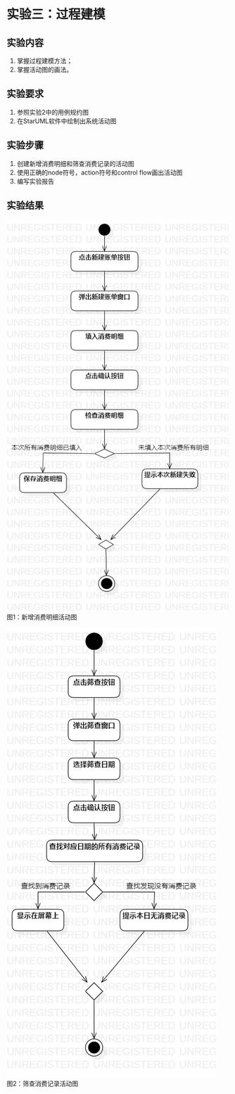 # 实验三：过程建模

## 实验内容
1. 掌握过程建模方法；  
2. 掌握活动图的画法。

## 实验要求
1. 参照实验2中的用例规约图
2. 在StarUML软件中绘制出系统活动图

## 实验步骤
1. 创建新增消费明细和筛查消费记录的活动图  
2. 使用正确的node符号，action符号和control flow画出活动图
3. 编写实验报告

## 实验结果

![ActivityDiagram1](./ADiagram1.jpg)  
图1：新增消费明细活动图

![ActivityDiagram2](./ADiagram2.jpg)  
图2：筛查消费记录活动图
